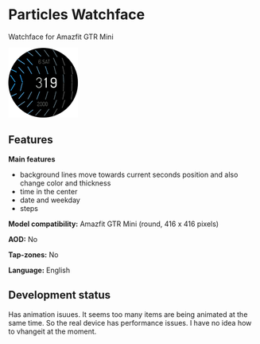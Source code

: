 # Particles Watchface
Watchface for Amazfit GTR Mini

![demo](./demo.png)

## Features

**Main features**
- background lines move towards current seconds position and also change color and thickness
- time in the center
- date and weekday
- steps

**Model compatibility:** Amazfit GTR Mini (round, 416 x 416 pixels)

**AOD:** No

**Tap-zones:** No

**Language:** English

## Development status

Has animation isuues. It seems too many items are being animated at the same time. So the real device has performance issues. I have no idea how to vhangeit at the moment.
